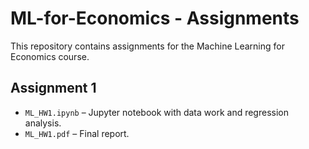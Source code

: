 # ML-for-Economics - Assignments

This repository contains assignments for the Machine Learning for Economics course.

## Assignment 1
- `ML_HW1.ipynb` – Jupyter notebook with data work and regression analysis.
- `ML_HW1.pdf` – Final report.
